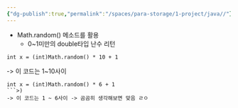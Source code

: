 ```yaml
---
{"dg-publish":true,"permalink":"/spaces/para-storage/1-project/java//"}
---
```


- Math.random() 메소드를 활용
	- 0~1미만의 double타입 난수 리턴

```
int x = (int)Math.random() * 10 + 1
```
-> 이 코드는 1~10사이

```
int x = (int)Math.random() * 6 + 1
```>)
-> 이 코드는 1 ~ 6사이 -> 곰곰히 생각해보면 맞음 ㄹㅇ 